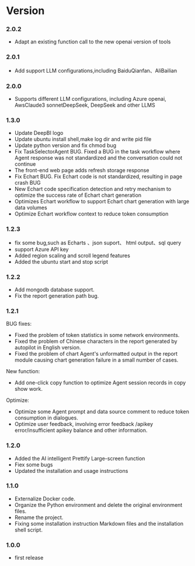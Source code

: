 # Version
### 2.0.2
- Adapt an existing function call to the new openai version of tools

### 2.0.1
- Add support LLM configurations,including BaiduQianfan、AliBailian

### 2.0.0
- Supports different LLM configurations, including Azure openai, AwsClaude3 sonnetDeepSeek, DeepSeek and other LLMS

### 1.3.0
- Update DeepBI logo
- Update ubuntu install shell,make log dir and write pid file
- Update python version and fix chmod bug
- Fix TaskSelectorAgent BUG.
  Fixed a BUG in the task workflow where Agent response was not standardized and the conversation could not continue
- The front-end web page adds refresh storage response
- Fix Echart BUG.
Fix Echart code is not standardized, resulting in page crash BUG
- New Echart code specification detection and retry mechanism to optimize the success rate of Echart chart generation
- Optimizes Echart workflow to support Echart chart generation with large data volumes
- Optimize Echart workflow context to reduce token consumption


### 1.2.3
- fix some bug,such as Echarts 、json suport、 html output、sql query
- support Azure API key
- Added region scaling and scroll legend features
- Added the ubuntu start and stop script



### 1.2.2
- Add mongodb database support.
- Fix the report generation path bug.


### 1.2.1
BUG fixes:
- Fixed the problem of token statistics in some network environments.
- Fixed the problem of Chinese characters in the report generated by autopilot in English version.
- Fixed the problem of chart Agent's unformatted output in the report module causing chart generation failure in a small number of cases.

New function:
- Add one-click copy function to optimize Agent session records in copy show work.

Optimize:
- Optimize some Agent prompt and data source comment to reduce token consumption in dialogues.
- Optimize user feedback, involving error feedback /apikey error/insufficient apikey balance and other information.

### 1.2.0
- Added the AI intelligent Prettify Large-screen function
- Fiex some bugs
- Updated the installation and usage instructions

### 1.1.0
- Externalize Docker code.
- Organize the Python environment and delete the original environment files.
- Rename the project.
- Fixing some installation instruction Markdown files and the installation shell script.

### 1.0.0
- first release
